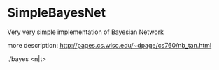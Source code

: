 # SimpleBayesNet
Very very simple implementation of Bayesian Network

more description: http://pages.cs.wisc.edu/~dpage/cs760/nb_tan.html

./bayes <train-set-file> <test-set-file> <n|t>
